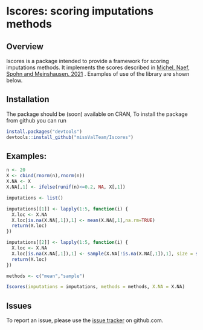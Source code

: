 # Iscores: scoring imputations methods


## Overview

Iscores is a package intended to provide a framework for scoring imputations methods. It implements the scores described in [Michel, Naef, Spohn and Meinshausen. 2021](https://arxiv.org/abs/2106.03742) . Examples of use of the library are shown below.


## Installation

The package should be (soon) available on CRAN, To install the package from github you can run

``` r
install.packages("devtools")
devtools::install_github("missValTeam/Iscores")
```

## Examples: 


```r
n <- 20
X <- cbind(rnorm(n),rnorm(n))
X.NA <- X
X.NA[,1] <- ifelse(runif(n)<=0.2, NA, X[,1])

imputations <- list()

imputations[[1]] <- lapply(1:5, function(i) {
  X.loc <- X.NA
  X.loc[is.na(X.NA[,1]),1] <- mean(X.NA[,1],na.rm=TRUE)
  return(X.loc)
})

imputations[[2]] <- lapply(1:5, function(i) {
  X.loc <- X.NA
  X.loc[is.na(X.NA[,1]),1] <- sample(X.NA[!is.na(X.NA[,1]),1], size = sum(is.na(X.NA[,1])), replace = TRUE)
  return(X.loc)
})

methods <- c("mean","sample")

Iscores(imputations = imputations, methods = methods, X.NA = X.NA)
```


## Issues

To report an issue, please use the [issue tracker](https://github.com/missValTeam/Iscores/issues) on github.com.
